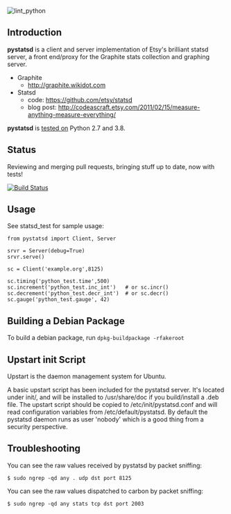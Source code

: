 ![lint_python](https://github.com/sivy/pystatsd/workflows/lint_python/badge.svg)

Introduction
------------

**pystatsd** is a client and server implementation of Etsy's brilliant statsd
server, a front end/proxy for the Graphite stats collection and graphing server.

* Graphite
    - http://graphite.wikidot.com
* Statsd
    - code: https://github.com/etsy/statsd
    - blog post: http://codeascraft.etsy.com/2011/02/15/measure-anything-measure-everything/

**pystatsd** is [tested on](https://github.com/sivy/pystatsd/actions) Python 2.7 and 3.8.

Status
-------------

Reviewing and merging pull requests, bringing stuff up to date, now with tests!

[![Build Status](https://secure.travis-ci.org/sivy/py-statsd.png?branch=master)](http://travis-ci.org/sivy/py-statsd)



Usage
-------------

See statsd_test for sample usage:

    from pystatsd import Client, Server

    srvr = Server(debug=True)
    srvr.serve()

    sc = Client('example.org',8125)

    sc.timing('python_test.time',500)
    sc.increment('python_test.inc_int')   # or sc.incr()
    sc.decrement('python_test.decr_int')  # or sc.decr()
    sc.gauge('python_test.gauge', 42)


Building a Debian Package
-------------

To build a debian package, run `dpkg-buildpackage -rfakeroot`

Upstart init Script
-------------
Upstart is the daemon management system for Ubuntu.

A basic upstart script has been included for the pystatsd server. It's located
under init/, and will be installed to /usr/share/doc if you build/install a
.deb file. The upstart script should be copied to /etc/init/pystatsd.conf and
will read configuration variables from /etc/default/pystatsd. By default the
pystatsd daemon runs as user 'nobody' which is a good thing from a security
perspective.

Troubleshooting
-------------

You can see the raw values received by pystatsd by packet sniffing:

    $ sudo ngrep -qd any . udp dst port 8125

You can see the raw values dispatched to carbon by packet sniffing:

    $ sudo ngrep -qd any stats tcp dst port 2003
